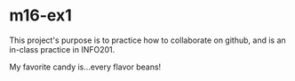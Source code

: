 # m16-ex1
This project's purpose is to practice how to collaborate on github, and is an in-class practice in INFO201. 

My favorite candy is...every flavor beans! 
